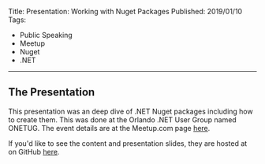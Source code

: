 Title: Presentation: Working with Nuget Packages
Published: 2019/01/10
Tags: 
- Public Speaking
- Meetup
- Nuget
- .NET
---

## The Presentation

This presentation was an deep dive of .NET Nuget packages including how to create them. This was done at the Orlando .NET User Group named ONETUG. The event details are at the Meetup.com page <a href="https://www.meetup.com/ONETUG/events/256542757/">here</a>.

If you'd like to see the content and presentation slides, they are hosted at on GitHub <a href="https://github.com/ProgrammerAl/Presentations-2019/tree/master/01-10%20-%20ONETUG%20-%20Working%20with%20NuGet%20Packages">here</a>.

